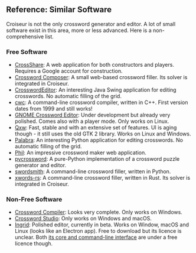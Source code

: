 <!--
SPDX-FileCopyrightText: 2023 Antoine Belvire
SPDX-License-Identifier: GPL-3.0-or-later
-->

## Reference: Similar Software

Croiseur is not the only crossword generator and editor. A lot of small software exist in this area,
more or less advanced. Here is a non-comprehensive list.

### Free Software

- [CrossShare](https://github.com/crosshare-org/crosshare): A web application for both constructors
  and players. Requires a Google account for construction.
- [Crossword Composer](https://github.com/paulgb/crossword-composer): A small web-based crossword
  filler. Its solver is integrated in Croiseur.
- [CrosswordEditor](https://crosswordeditor.sourceforge.net/): An interesting Java Swing
  application for editing crosswords. No automatic filling of the grid.
- [cwc](https://cwordc.sourceforge.net/): A command-line crossword compiler, written in C++. First
  version dates from 1999 and still works!
- [GNOME Crossword Editor](https://gitlab.gnome.org/jrb/crosswords): Under development but already
  very polished. Comes also with a player mode. Only works on Linux.
- [Qxw](https://www.quinapalus.com/qxw.html): Fast, stable and with an extensive set of features. UI
  is aging though - it still uses the old GTK 2 library. Works on Linux and Windows.
- [Palabra](https://github.com/svisser/palabra): An interesting Python application for editing
  crosswords. No automatic filling of the grid.
- [Phil](https://github.com/keiranking/Phil): An impressive crossword maker web application.
- [pycrossword](https://github.com/S0mbre/crossword): A pure-Python implementation of a crossword
  puzzle generator and editor.
- [swordsmith](https://github.com/adamaaronson/swordsmith): A command-line crossword filler, written
  in Python.
- [xwords-rs](https://github.com/szunami/xwords-rs): A command-line crossword filler, written in
  Rust. Its solver is integrated in Croiseur.

### Non-Free Software

- [Crossword Compiler](https://www.crossword-compiler.com/): Looks very complete. Only works
  on Windows.
- [Crossword Studio](https://www.crossword-studio.com/): Only works on Windows and macOS.
- [Ingrid](https://ingrid.cx): Polished editor, currently in beta. Works on Window, macOS and
  Linux (looks like an Electron app). Free to download but its licence is unclear.
  Both [its core and command-line interface](https://github.com/rf-/ingrid_core) are under a free
  licence though.
